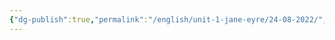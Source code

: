 ```yaml
---
{"dg-publish":true,"permalink":"/english/unit-1-jane-eyre/24-08-2022/","dgHomeLink":true,"dgPassFrontmatter":true}
---
```


# 